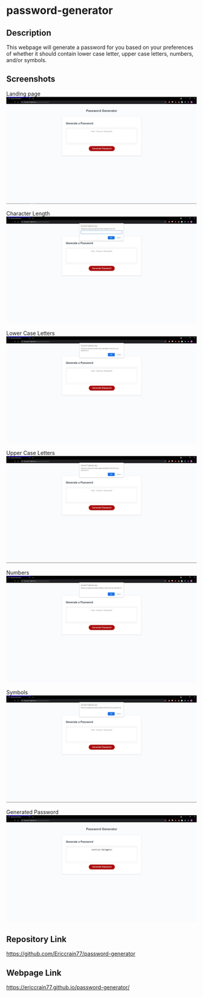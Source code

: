 # password-generator

## Description
This webpage will generate a password for you based on your preferences of whether it should contain lower case letter, upper case letters, numbers, and/or symbols.

## Screenshots
Landing page
![Alt text](/assets/images/Landing-Page.jpg?raw=true "Landing Page")

Character Length
![Alt text](/assets/images/Character-Length.jpg?raw=true "Character Length")

Lower Case Letters
![Alt text](/assets/images/Lower-Case.jpg?raw=true "Lower Case")

Upper Case Letters
![Alt text](/assets/images/Upper-Case.jpg?raw=true "Upper Case")

Numbers
![Alt text](/assets/images/Numbers.jpg?raw=true "Numbers")

Symbols
![Alt text](/assets/images/Symbols.jpg?raw=true "Symbols")

Generated Password
![Alt text](/assets/images/Generated-Password.jpg?raw=true "Generated Password")

## Repository Link
https://github.com/Ericcrain77/password-generator

## Webpage Link
https://ericcrain77.github.io/password-generator/
